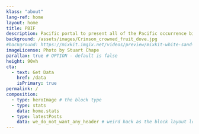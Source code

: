 ```yaml
---
klass: "about"
lang-ref: home
layout: home
title: PBIF
description: Pacific portal to present all of the Pacific occurrence biodiversity data available on GBIF.
background: /assets/images/Crimson_crowned_fruit_dove.jpg
#background: https://mixkit.imgix.net/videos/preview/mixkit-white-sand-beach-and-palm-trees-1564-0.jpg?w=1200&h=630&fit=crop
imageLicense: Photo by Stuart Chape
parallax: true # OPTION - default is false
height: 90vh
cta:
  - text: Get Data
    href: /data
    isPrimary: true
permalink: /
composition:
  - type: heroImage # the block type
  - type: stats
    data: home.stats
  - type: latestPosts
    data: we_do_not_want_any_header # weird hack as the block layout looks for a data element and falls back to the page if none is present
---
```

